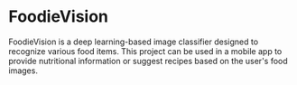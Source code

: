 # FoodieVision
FoodieVision is a deep learning-based image classifier designed to recognize various food items. This project can be used in a mobile app to provide nutritional information or suggest recipes based on the user's food images.
